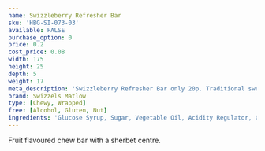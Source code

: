 ```yaml
---
name: Swizzleberry Refresher Bar
sku: 'HBG-SI-073-03'
available: FALSE
purchase_option: 0
price: 0.2
cost_price: 0.08
width: 175
height: 25
depth: 5
weight: 17
meta_description: 'Swizzleberry Refresher Bar only 20p. Traditional sweets and more at Humbugs Confectionery Store. Specialists in satisfying your sweet tooth!'
brand: Swizzels Matlow
type: [Chewy, Wrapped]
free: [Alcohol, Gluten, Nut]
ingredients: 'Glucose Syrup, Sugar, Vegetable Oil, Acidity Regulator, Citric Acid, Gelling Agent, Gelatine, Stearic Acid, Modified Starch, Flavourings, Emulsifier, Glycerol Mono Saturate, Anti-Caking Agent, Magnesium Carbonate, Magnesium Stearate, Colour, Anthocyanin'
---
```

Fruit flavoured chew bar with a sherbet centre.